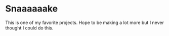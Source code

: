 # Snaaaaaake
This is one of my favorite projects. Hope to be making a lot more but I never thought I could do this.
